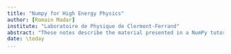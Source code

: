 ```yaml
---
title: "Numpy for High Energy Physics"
author: [Romain Madar]
institute: "Laboratoire de Physique de Clermont-Ferrand"
abstract: "These notes describe the material presented in a NumPy tutorial in the context of a working group at Laboratoire de Physique de Clermont related to machine learning and applications in physics. This tutorial is split into three parts, going from first principles to some limitations for High Energy Physics (HEP), and some possible workarounds. This tutorial reflects my current understanding and some newer/better approach might exist (feel free to [contact me](mailto:romain.madar@clermont.in2p3.fr)!). This tutorial assumes some basic knowledge of python."
date: \today
...
```


